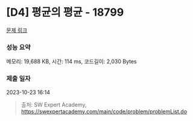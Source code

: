 # [D4] 평균의 평균 - 18799 

[문제 링크](https://swexpertacademy.com/main/code/problem/problemDetail.do?contestProbId=AYqmDqj6Uu8DFAQI) 

### 성능 요약

메모리: 19,688 KB, 시간: 114 ms, 코드길이: 2,030 Bytes

### 제출 일자

2023-10-23 16:14



> 출처: SW Expert Academy, https://swexpertacademy.com/main/code/problem/problemList.do